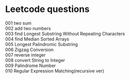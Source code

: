 # Leetcode questions
001 two sum <br/>
002 add two numbers <br/>
003 find Longest Substring Without Repeating Characters<br/>
004 find Median Sorted Arrays<br/>
005 Longest Palindromic Substring<br/>
006 Zigzag Conversion<br/>
007 reverse integer<br/>
008 convert String to Integer<br/>
009 Palindrome Number<br/>
010 Regular Expression Matching(recursive ver)<br/>
